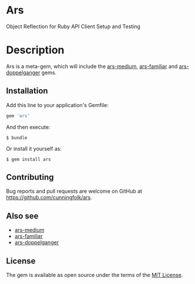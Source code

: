 # Ars

Object Reflection for Ruby API Client Setup and Testing

# Description

Ars is a meta-gem, which will include the
[ars-medium](https://github.com/cunningfolk/ars-medium),
[ars-familiar](https://github.com/cunningfolk/ars-familiar) and
[ars-doppelganger](https://github.com/cunningfolk/ars-doppelganger) gems.

## Installation

Add this line to your application's Gemfile:

```ruby
gem 'ars'
```

And then execute:

    $ bundle

Or install it yourself as:

    $ gem install ars

## Contributing

Bug reports and pull requests are welcome on GitHub at https://github.com/cunningfolk/ars.

## Also see

* [ars-medium](https://github.com/cunningfolk/ars-medium)
* [ars-familiar](https://github.com/cunningfolk/ars-familiar)
* [ars-doppelganger](https://github.com/cunningfolk/ars-doppelganger)

## License

The gem is available as open source under the terms of the [MIT License](http://opensource.org/licenses/MIT).

